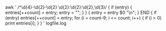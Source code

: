 awk '
/^\d{4}-\d{2}-\d{2} \d{2}:\d{2}:\d{2},\d{3}/ { 
    if (entry) { 
        entries[++count] = entry;
        entry = "";
    } 
}
{
    entry = entry $0 "\n";
}
END { 
    if (entry) entries[++count] = entry;
    for (i = count-9; i <= count; i++) {
        if (i > 0) print entries[i];
    }
}
' logfile.log
